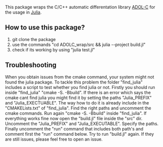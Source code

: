 This package wraps the C/C++ automatic differentation library [ADOL-C](https://github.com/coin-or/ADOL-C) for the usage in [Julia](https://julialang.org/). 

## How to use this package?

1. git clone the package
2. use the commands "cd ADOLC_wrap/src && julia --project build.jl"
3. check if its working by using "julia test.jl"


## Troubleshooting
When you obtain issues from the cmake command, your system might not found the julia package. To tackle this problem 
the folder "find_julia" includes a script to test whether you find julia or not. Firstly you should run inside "find_julia" "cmake -S. -Bbuild". If there is an error which says the cmake cant find julia you might find it by setting the paths "Julia_PREFIX" and "Julia_EXECTUABLE". The way how to do it is already include in the "CMAKELists.txt" of "find_julia". Find the right paths and uncomment the cmake commands. Run again "cmake -S. -Bbuild" inside "find_julia". If everything works fine now open the "build.jl" file inside the "src" dir. Uncomment the "Julia_PREFIX" and "Julia_EXECUTABLE". Specify the paths. Finally uncomment the "run" command that includes both path's and comment first the "run" command below. Try to run "build.jl" again. If they are still issues, please feel free to open an issue.